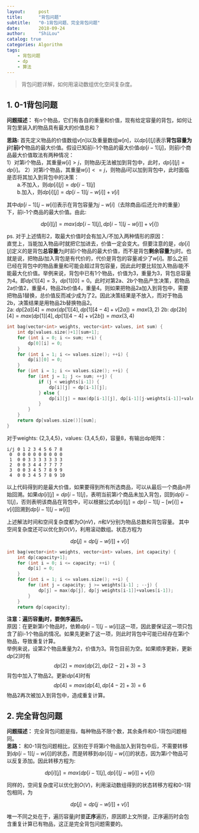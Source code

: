 ```yaml
---
layout:     post
title:      "背包问题"
subtitle:   "0-1背包问题、完全背包问题"
date:       2018-09-24
author:     "ShiLou"
catalog: true
categories: Algorithm
tags:
    - 背包问题
    - dp
    - 算法
---
```


> 背包问题详解，如何用滚动数组优化空间复杂度。  
<!-- more -->
  


## 1. 0-1背包问题  
**问题描述：** 有n个物品，它们有各自的重量和价值，现有给定容量的背包，如何让背包里装入的物品具有最大的价值总和？  
  
**思路:** 首先定义物品的价值数组$v[n]$以及重量数组$w[n]$，以$dp[i][j]$表示**背包容量为j**时**前i个**物品的最大价值。假设已知前i-1个物品的最大价值$dp[i-1][j]$，则前i个商品最大价值取法有两种情况：  
1）对第i个物品，其重量$w[i]>j$，则物品i无法被加到背包中，此时，$dp[i][j] = dp[i]$。
2）对第i个物品，其重量$w[i]<=j$，则物品i可以加到背包中，此时面临是否将其加入到背包中的决策：  
　　a.不加入，则$dp[i][j] = dp[i-1][j]$  
　　b.加入，则$dp[i][j] = dp[i-1][j-w[i]] + v[i]$  
  
其中$dp[i-1][j-w[i]]$表示在背包容量为$j-w[i]$（去除商品i后还允许的重量）下，前i-1个商品的最大价值。由此:  

$$dp[i][j] = max(dp[i-1][j], dp[i-1][j-w[i]]+v[i])$$  

ps. 对于上述情形2，取最大价值时会有加入/不加入两种情形的原因：  
直觉上，当能加入物品i时就把它加进去，价值一定会变大。但要注意的是，$dp[i][j]$定义的是背包**总容量**为j时前i个物品的最大价值，而不是背包**剩余容量**为j时。也就是说，把物品i加入背包是有代价的，代价是背包的容量减少了$w[i]$。那么之前已经在背包中的物品重量和可能会超过背包容量，因此此时要比较加入物品i能不能最大化价值。举例来说，背包中已有1个物品，价值为3，重量为3，背包总容量为4。即$dp[1][4]=3$，$dp[1][0]=0$。此时对第2a、2b个物品产生决策，若物品2a价值2，重量4，物品2b价值4，重量4。则如果把物品2a加入到背包中，需要把物品1替换，总价值反而减少成为了2。因此决策结果是不放入，而对于物品2b，决策结果是用物品2b替换物品2。  
2a: $dp[2a][4] = max(dp[1][4], dp[1][4-4]+v[2a]) = max(3, 2)$
2b: $dp[2b][4] = max(dp[1][4], dp[1][4-4]+v[2b]) = max(3, 4)$  

```c++
int bag(vector<int> weights, vector<int> values, int sum) {
    int dp[values.size()+1][sum+1];
    for (int i = 0; i <= sum; ++i) {
        dp[0][i] = 0;
    }
    for (int i = 1; i <= values.size(); ++i) {
        dp[i][0] = 0;
    }
    for (int i = 1; i <= values.size(); ++i) {
        for (int j = 1; j <= sum; ++j) {
            if (j < weights[i-1]) {
                dp[i][j] = dp[i-1][j];
            } else {
                dp[i][j] = max(dp[i-1][j], dp[i-1][j-weights[i-1]]+values[i-1]);
            }
        }
    }
    return dp[values.size()][sum];
}
```

对于weights: {2,3,4,5}，values: {3,4,5,6}，容量8，有输出dp矩阵：  

```
i/j 0 1 2 3 4 5 6 7 8
 0  0 0 0 0 0 0 0 0 0
 1  0 0 3 3 3 3 3 3 3
 2  0 0 3 4 4 7 7 7 7
 3  0 0 3 4 5 7 8 9 9
 4  0 0 3 4 5 7 8 9 10
```
以上代码得到的是最大价值，如果要得到所有所选商品，可以从最后一个商品n开始回溯。如果$dp[i][j]=dp[i-1][j]$，表明当前第i个商品未加入背包，回到$dp[i-1][j]$，否则表明该商品在背包中，可以根据公式$dp[i][j]=dp[i-1][j-[w[i]]+v[i]$回溯到$dp[i-1][j-w[i]]$  

上述解法时间和空间复杂度都为$O(nV)$，$n$和$V$分别为物品总数和背包容量。 其中空间复杂度还可以优化到$O(V)$，利用滚动数组。状态方程为  

$$dp[j]=dp[j-w[i]]+v[i]$$  
  
```c++
int bag(vector<int> weights, vector<int> values, int capacity) {
    int dp[capacity+1];
    for (int i = 0; i <= capacity; ++i) {
        dp[i] = 0;
    }
    for (int i = 1; i <= values.size(); ++i) {
        for (int j = capacity; j >= weights[i-1] ; --j) {
            dp[j] = max(dp[j], dp[j-weights[i-1]]+values[i-1]);
        }
    }
    return dp[capacity];
```

**注意：遍历容量j时，要倒序遍历。**  
原因：在更新第i个物品时，依赖$dp[i-1][j-w[i]]$这一项，因此要保证这一项只包含了前i-1个物品的情况。如果先更新了这一项，则此时背包中可能已经存在第i个物品，导致重复计算。  
举例来说，设第2个物品重量为2，价值为3。背包目前为空。如果顺序更新，更新$dp[2]$时有
$$dp[2]=max(dp[2], dp[2-2]+3)=3$$
背包中加入了物品2。更新$dp[4]$时有
$$dp[4]=max(dp[4], dp[4-2]+3)=6$$
物品2再次被加入到背包中，造成重复计算。  

## 2. 完全背包问题  

**问题描述：** 完全背包问题是指，每种物品不限个数，其余条件和0-1背包问题相同。  
**思路：** 和0-1背包问题相比，区别在于将第i个物品加入到背包中后，不需要转移到$dp[i-1][j-w[i]]$的状态，而是转移到$dp[i][j-w[i]]$的状态，因为第i个物品可以反复添加。因此转移方程为:  

$$dp[i][j] = max(dp[i-1][j], dp[i][j-w[i]]+v[i])$$

同样的，空间复杂度可以优化到$O(V)$，利用滚动数组得到的状态转移方程和0-1背包相同，为  

$$dp[j]=dp[j-w[i]]+v[i]$$

唯一不同之处在于，遍历容量j时要**正序**遍历，原因即上文所提，正序遍历时会包含重复计算已有物品，这正是完全背包问题需要的。